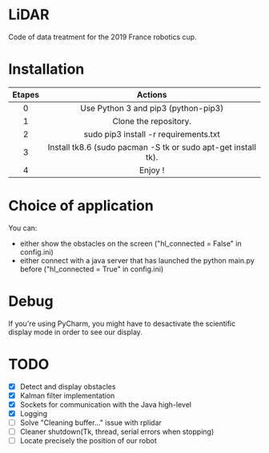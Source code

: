 # LiDAR
Code of data treatment for the 2019 France robotics cup.

# Installation


|        Etapes         |                           Actions                              |
|:---------------------:|:--------------------------------------------------------------:|
|0                      |Use Python 3  and pip3 (python-pip3)                            |
|1                      |Clone the repository.                                           |
|2                      |sudo pip3 install -r requirements.txt                           |
|3                      |Install tk8.6 (sudo pacman -S tk or sudo apt-get install tk).   |
|4                      |Enjoy !                                                         |

# Choice of application
You can:
- either show the obstacles on the screen ("hl_connected = False" in config.ini)
- either connect with a java server that has launched the python main.py before ("hl_connected = True" in config.ini)

# Debug

If you're using PyCharm, you might have to desactivate the
scientific display mode in order to see our display.

# TODO
- [x] Detect and display obstacles
- [x] Kalman filter implementation
- [x] Sockets for communication with the Java high-level
- [x] Logging
- [ ] Solve "Cleaning buffer..." issue with rplidar
- [ ] Cleaner shutdown(Tk, thread, serial errors when stopping)
- [ ] Locate precisely the position of our robot
